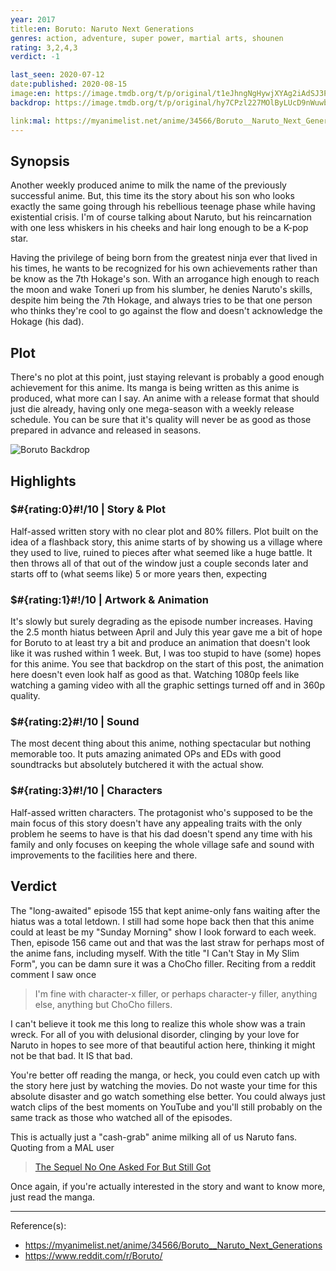 ```yaml
---
year: 2017
title:en: Boruto: Naruto Next Generations
genres: action, adventure, super power, martial arts, shounen
rating: 3,2,4,3
verdict: -1

last_seen: 2020-07-12
date:published: 2020-08-15
image:en: https://image.tmdb.org/t/p/original/t1eJhngNgHywjXYAg2iAdSJ3PiL.jpg
backdrop: https://image.tmdb.org/t/p/original/hy7CPzl227MOlByLUcD9nWuwbjn.jpg

link:mal: https://myanimelist.net/anime/34566/Boruto__Naruto_Next_Generations
---
```


## Synopsis

Another weekly produced anime to milk the name of the previously successful anime. But, this time its the story about his son who looks exactly the same going through his rebellious teenage phase while having existential crisis. I'm of course talking about Naruto, but his reincarnation with one less whiskers in his cheeks and hair long enough to be a K-pop star.

Having the privilege of being born from the greatest ninja ever that lived in his times, he wants to be recognized for his own achievements rather than be know as the 7th Hokage's son. With an arrogance high enough to reach the moon and wake Toneri up from his slumber, he denies Naruto's skills, despite him being the 7th Hokage, and always tries to be that one person who thinks they're cool to go against the flow and doesn't acknowledge the Hokage (his dad).

## Plot

There's no plot at this point, just staying relevant is probably a good enough achievement for this anime. Its manga is being written as this anime is produced, what more can I say. An anime with a release format that should just die already, having only one mega-season with a weekly release schedule. You can be sure that it's quality will never be as good as those prepared in advance and released in seasons.

![Boruto Backdrop](https://image.tmdb.org/t/p/original/3XlKckxPEa4lg5w4vHnyE35PUyI.jpg)

## Highlights

### $#{rating:0}#!/10 | Story & Plot

Half-assed written story with no clear plot and 80% fillers. Plot built on the idea of a flashback story, this anime starts of by showing us a village where they used to live, ruined to pieces after what seemed like a huge battle. It then throws all of that out of the window just a couple seconds later and starts off to (what seems like) 5 or more years then, expecting

### $#{rating:1}#!/10 | Artwork & Animation

It's slowly but surely degrading as the episode number increases. Having the 2.5 month hiatus between April and July this year gave me a bit of hope for Boruto to at least try a bit and produce an animation that doesn't look like it was rushed within 1 week. But, I was too stupid to have (some) hopes for this anime. You see that backdrop on the start of this post, the animation here doesn't even look half as good as that. Watching 1080p feels like watching a gaming video with all the graphic settings turned off and in 360p quality.

### $#{rating:2}#!/10 | Sound

The most decent thing about this anime, nothing spectacular but nothing memorable too. It puts amazing animated OPs and EDs with good soundtracks but absolutely butchered it with the actual show.

### $#{rating:3}#!/10 | Characters

Half-assed written characters. The protagonist who's supposed to be the main focus of this story doesn't have any appealing traits with the only problem he seems to have is that his dad doesn't spend any time with his family and only focuses on keeping the whole village safe and sound with improvements to the facilities here and there.

## Verdict

The "long-awaited" episode 155 that kept anime-only fans waiting after the hiatus was a total letdown. I still had some hope back then that this anime could at least be my "Sunday Morning" show I look forward to each week. Then, episode 156 came out and that was the last straw for perhaps most of the anime fans, including myself. With the title "I Can't Stay in My Slim Form", you can be damn sure it was a ChoCho filler. Reciting from a reddit comment I saw once

> I'm fine with character-x filler, or perhaps character-y filler, anything else, anything but ChoCho fillers.

I can't believe it took me this long to realize this whole show was a train wreck. For all of you with delusional disorder, clinging by your love for Naruto in hopes to see more of that beautiful action here, thinking it might not be that bad. It IS that bad.

You're better off reading the manga, or heck, you could even catch up with the story here just by watching the movies. Do not waste your time for this absolute disaster and go watch something else better. You could always just watch clips of the best moments on YouTube and you'll still probably on the same track as those who watched all of the episodes.

This is actually just a "cash-grab" anime milking all of us Naruto fans. Quoting from a MAL user

> [The Sequel No One Asked For But Still Got](https://myanimelist.net/reviews.php?id=269206)

Once again, if you're actually interested in the story and want to know more, just read the manga.

---
Reference(s):

- <https://myanimelist.net/anime/34566/Boruto__Naruto_Next_Generations>
- <https://www.reddit.com/r/Boruto/>
